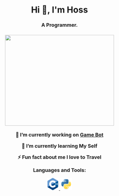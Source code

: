 <h1 align="center">Hi 👋, I'm Hoss</h1>
<h3 align="center">A Programmer.</h3>

<h3 align="center">
<img src="https://i.pinimg.com/originals/b2/27/b0/b227b0d7a517a0a6a33e460122ea6acd.gif" width="360" height="300" class="center"/>
  
🔭 I’m currently working on [Game Bot](https://github.com/Htyior/Game_bot)

🌱 I’m currently learning **My Self**

⚡ Fun fact about me **I love to Travel**

  
  
Languages and Tools:

<a href="https://www.w3schools.com/cpp/" target="_blank" rel="noreferrer">
<img src="https://raw.githubusercontent.com/devicons/devicon/master/icons/cplusplus/cplusplus-original.svg" alt="cplusplus" width="40" height="40"/>
</a> 
<a href="https://www.python.org" target="_blank" rel="noreferrer">
<img src="https://raw.githubusercontent.com/devicons/devicon/master/icons/python/python-original.svg" alt="python" width="40" height="40"/>
</a>
</h3>
